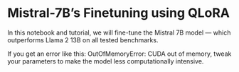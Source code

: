 # Mistral-7B’s Finetuning using QLoRA

In this notebook and tutorial, we will fine-tune the Mistral 7B model — which outperforms Llama 2 13B on all tested benchmarks. 

If you get an error like this: OutOfMemoryError: CUDA out of memory, tweak your parameters to make the model less computationally intensive.
